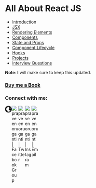 # All About React JS

- [Introduction](https://praveenoruganti.github.io/praveenoruganti-reactjs/1_Introduction)
- [JSX](https://praveenoruganti.github.io/praveenoruganti-reactjs/2_JSX)
- [Rendering Elements](https://praveenoruganti.github.io/praveenoruganti-reactjs/3_Rendering%20Elements)
- [Components](https://praveenoruganti.github.io/praveenoruganti-reactjs/4_Components)
- [State and Props](https://praveenoruganti.github.io/praveenoruganti-reactjs/5_State_Props)
- [Component Lifecycle](https://praveenoruganti.github.io/praveenoruganti-reactjs/6_Component%20Lifecycle)
- [Hooks](https://praveenoruganti.github.io/praveenoruganti-reactjs/7_Hooks)
- [Projects](https://praveenoruganti.github.io/praveenoruganti-reactjs/0_Projects)
- [Interview Questions](https://praveenoruganti.github.io/praveenoruganti-reactjs/0_Interview%20Questions)


**Note**: I will make sure to keep this updated.

### [Buy me a Book](https://bit.ly/388sUbE)


### Connect with me:

[<img align="left" alt="praveenorugantitech.blogspot.com" width="22px" src="https://raw.githubusercontent.com/iconic/open-iconic/master/svg/globe.svg" />][website]
[<img align="left" alt="praveenoruganti | Facebook Group" width="22px" src="https://cdn.jsdelivr.net/npm/simple-icons@v3/icons/facebook.svg" />][facebookgroup]
[<img align="left" alt="praveenoruganti | Twitter" width="22px" src="https://cdn.jsdelivr.net/npm/simple-icons@v3/icons/twitter.svg" />][twitter]
[<img align="left" alt="praveenoruganti | Instagram" width="22px" src="https://cdn.jsdelivr.net/npm/simple-icons@v3/icons/instagram.svg" />][instagram]
[<img align="left" alt="praveenoruganti | Email" width="22px" src="https://cdn.jsdelivr.net/npm/simple-icons@v3/icons/gmail.svg" />][email]

<br/>

[website]: https://praveenorugantitech.blogspot.com
[twitter]: https://mobile.twitter.com/praveenoruganti
[facebookgroup]: https://www.facebook.com/groups/praveenorugantitech
[instagram]: https://instagram.com/praveenorugantitech
[email]: mailto:praveenorugantitech@gmail.com
